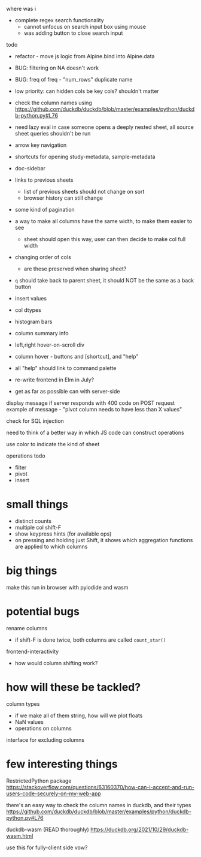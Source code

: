 where was i
* complete regex search functionality
  * cannot unfocus on search input box using mouse
  * was adding button to close search input

todo
* refactor - move js logic from Alpine.bind into Alpine.data
* BUG: filtering on NA doesn't work
* BUG: freq of freq - "num_rows" duplicate name
* low priority: can hidden cols be key cols? shouldn't matter
* check the column names using https://github.com/duckdb/duckdb/blob/master/examples/python/duckdb-python.py#L76
* need lazy eval in case someone opens a deeply nested sheet, all source sheet queries shouldn't be run
* arrow key navigation
* shortcuts for opening study-metadata, sample-metadata
* doc-sidebar
* links to previous sheets
  * list of previous sheets should not change on sort
  * browser history can still change
* some kind of pagination
* a way to make all columns have the same width, to make them easier to see
  * sheet should open this way, user can then decide to make col full width

* changing order of cols
  * are these preserved when sharing sheet?

* `q` should take back to parent sheet, it should NOT be the same as a back button
* insert values
* col dtypes
* histogram bars
* column summary info
* left,right hover-on-scroll div
* column hover - buttons and [shortcut], and "help"
* all "help" should link to command palette

* re-write frontend in Elm in July?
* get as far as possible can with server-side

display message if server responds with 400 code on POST request
example of message - "pivot column needs to have less than X values"

check for SQL injection

need to think of a better way in which JS code can construct operations

use color to indicate the kind of sheet

operations todo
* filter
* pivot
* insert

# small things
* distinct counts
* multiple col shift-F
* show keypress hints (for available ops)
* on pressing and holding just Shift, it shows which aggregation functions are applied to which columns

# big things
make this run in browser with pyiodide and wasm

# potential bugs
rename columns
* if shift-F is done twice, both columns are called `count_star()`

frontend-interactivity
* how would column shifting work?

# how will these be tackled?
column types
* if we make all of them string, how will we plot floats
* NaN values
* operations on columns

interface for excluding columns

# few interesting things
RestrictedPython package
https://stackoverflow.com/questions/63160370/how-can-i-accept-and-run-users-code-securely-on-my-web-app

there's an easy way to check the column names in duckdb, and their types
https://github.com/duckdb/duckdb/blob/master/examples/python/duckdb-python.py#L76

duckdb-wasm (READ thoroughly)
https://duckdb.org/2021/10/29/duckdb-wasm.html

use this for fully-client side vow?
